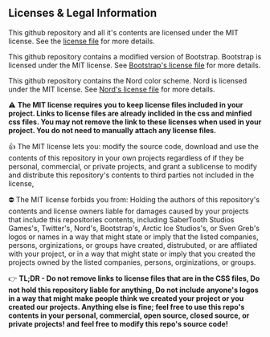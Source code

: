 ## Licenses & Legal Information

This github repository and all it's contents are licensed under the MIT license. See the [license file](./LICENSE) for more details.

This github repository contains a modified version of Bootstrap. Bootstrap is licensed under the MIT license. See [Bootstrap's license file](./BootstrapLICENSE) for more details.

This github repository contains the Nord color scheme. Nord is licensed under the MIT license. See [Nord's license file](./NordLICENSE) for more details.

⚠️ **The MIT license requires you to keep license files included in your project. Links to license files are already inclided in the css and minfied css files. You may not remove the link to these licenses when used in your project. You do not need to manually attach any license files.**

👍 The MIT license lets you: modify the source code, download and use the contents of this repository in your own projects regardless of if they be personal, commercial, or private projects, and grant a sublicense to modify and distribute this repository's contents to third parties not included in the license,

⛔ The MIT license forbids you from: Holding the authors of this repository's contents and license owners liable for damages caused by your projects that include this repositories contents, including SaberTooth Studios Games's, Twitter's, Nord's, Bootstrap's, Arctic Ice Studios's, or Sven Greb's logos or names in a way that might state or imply that the listed companies, persons, orginizations, or groups have created, distrubuted, or are affliated with your project, or in a way that might state or imply that you created the projects owned by the listed companies, persons, orginizations, or groups.

👉 **TL;DR - Do not remove links to license files that are in the CSS files, Do not hold this repository liable for anything, Do not include anyone's logos in a way that might make people think we created your project or you created our projects. Anything else is fine; feel free to use this repo's contents in your personal, commercial, open source, closed source, or private projects! and feel free to modify this repo's source code!**
